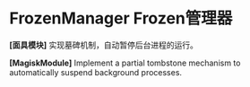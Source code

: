 # FrozenManager Frozen管理器

**[面具模块]** 实现墓碑机制，自动暂停后台进程的运行。

**[MagiskModule]** Implement a partial tombstone mechanism to automatically suspend background processes.
